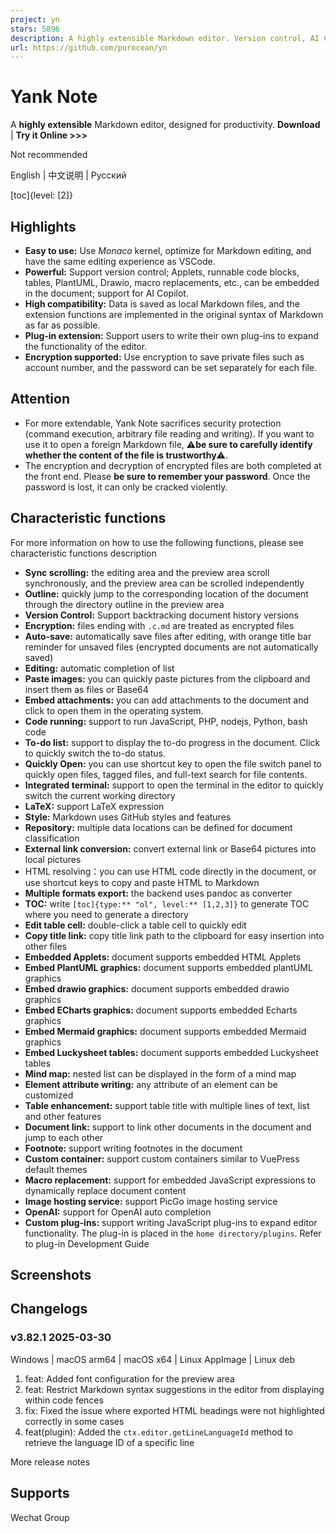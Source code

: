 ```yaml
---
project: yn
stars: 5896
description: A highly extensible Markdown editor. Version control, AI Copilot, mind map, documents encryption, code snippet running, integrated terminal, chart embedding, HTML applets, Reveal.js, plug-in, and macro replacement.
url: https://github.com/purocean/yn
---
```


Yank Note
=========

A **highly extensible** Markdown editor, designed for productivity. **Download** | **Try it Online >>>**

Not recommended

English | 中文说明 | Русский

\[toc\]{level: \[2\]}

Highlights
----------

-   **Easy to use:** Use _Monaco_ kernel, optimize for Markdown editing, and have the same editing experience as VSCode.
-   **Powerful:** Support version control; Applets, runnable code blocks, tables, PlantUML, Drawio, macro replacements, etc., can be embedded in the document; support for AI Copilot.
-   **High compatibility:** Data is saved as local Markdown files, and the extension functions are implemented in the original syntax of Markdown as far as possible.
-   **Plug-in extension:** Support users to write their own plug-ins to expand the functionality of the editor.
-   **Encryption supported:** Use encryption to save private files such as account number, and the password can be set separately for each file.

Attention
---------

-   For more extendable, Yank Note sacrifices security protection (command execution, arbitrary file reading and writing). If you want to use it to open a foreign Markdown file, ⚠️**be sure to carefully identify whether the content of the file is trustworthy**⚠️.
-   The encryption and decryption of encrypted files are both completed at the front end. Please **be sure to remember your password**. Once the password is lost, it can only be cracked violently.

Characteristic functions
------------------------

For more information on how to use the following functions, please see characteristic functions description

-   **Sync scrolling:** the editing area and the preview area scroll synchronously, and the preview area can be scrolled independently
-   **Outline:** quickly jump to the corresponding location of the document through the directory outline in the preview area
-   **Version Control:** Support backtracking document history versions
-   **Encryption:** files ending with `.c.md` are treated as encrypted files
-   **Auto-save:** automatically save files after editing, with orange title bar reminder for unsaved files (encrypted documents are not automatically saved)
-   **Editing:** automatic completion of list
-   **Paste images:** you can quickly paste pictures from the clipboard and insert them as files or Base64
-   **Embed attachments:** you can add attachments to the document and click to open them in the operating system.
-   **Code running:** support to run JavaScript, PHP, nodejs, Python, bash code
-   **To-do list:** support to display the to-do progress in the document. Click to quickly switch the to-do status.
-   **Quickly Open:** you can use shortcut key to open the file switch panel to quickly open files, tagged files, and full-text search for file contents.
-   **Integrated terminal:** support to open the terminal in the editor to quickly switch the current working directory
-   **LaTeX:** support LaTeX expression
-   **Style:** Markdown uses GitHub styles and features
-   **Repository:** multiple data locations can be defined for document classification
-   **External link conversion:** convert external link or Base64 pictures into local pictures
-   HTML resolving：you can use HTML code directly in the document, or use shortcut keys to copy and paste HTML to Markdown
-   **Multiple formats export:** the backend uses pandoc as converter
-   **TOC:** write `[toc]{type:** "ol", level:** [1,2,3]}` to generate TOC where you need to generate a directory
-   **Edit table cell:** double-click a table cell to quickly edit
-   **Copy title link:** copy title link path to the clipboard for easy insertion into other files
-   **Embedded Applets:** document supports embedded HTML Applets
-   **Embed PlantUML graphics:** document supports embedded plantUML graphics
-   **Embed drawio graphics:** document supports embedded drawio graphics
-   **Embed ECharts graphics:** document supports embedded Echarts graphics
-   **Embed Mermaid graphics:** document supports embedded Mermaid graphics
-   **Embed Luckysheet tables:** document supports embedded Luckysheet tables
-   **Mind map:** nested list can be displayed in the form of a mind map
-   **Element attribute writing:** any attribute of an element can be customized
-   **Table enhancement:** support table title with multiple lines of text, list and other features
-   **Document link:** support to link other documents in the document and jump to each other
-   **Footnote:** support writing footnotes in the document
-   **Custom container:** support custom containers similar to VuePress default themes
-   **Macro replacement:** support for embedded JavaScript expressions to dynamically replace document content
-   **Image hosting service:** support PicGo image hosting service
-   **OpenAI:** support for OpenAI auto completion
-   **Custom plug-ins:** support writing JavaScript plug-ins to expand editor functionality. The plug-in is placed in the `home directory/plugins`. Refer to plug-in Development Guide

Screenshots
-----------

Changelogs
----------

### v3.82.1 2025-03-30

Windows | macOS arm64 | macOS x64 | Linux AppImage | Linux deb

1.  feat: Added font configuration for the preview area
2.  feat: Restrict Markdown syntax suggestions in the editor from displaying within code fences
3.  fix: Fixed the issue where exported HTML headings were not highlighted correctly in some cases
4.  feat(plugin): Added the `ctx.editor.getLineLanguageId` method to retrieve the language ID of a specific line

More release notes

Supports
--------

Wechat Group
